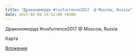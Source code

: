 ```yaml
---
title: "Дракономорда #rusfurrence2017  @ Moscow, Russia"
date: 2017-02-05 15:52:00 +0300
---
```


Дракономорда #rusfurrence2017  @ Moscow, Russia

Карта

[Вложение](/assets/vk_photos/2/Fbyo5aLGzzo.jpg)
